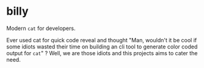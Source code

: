 # billy

Modern `cat` for developers.

Ever used cat for quick code reveal and thought "Man, wouldn't it be cool if some idiots wasted their time on building an cli tool to generate color coded output for `cat`" ? Well, we are those idiots and this projects aims to cater the need.


